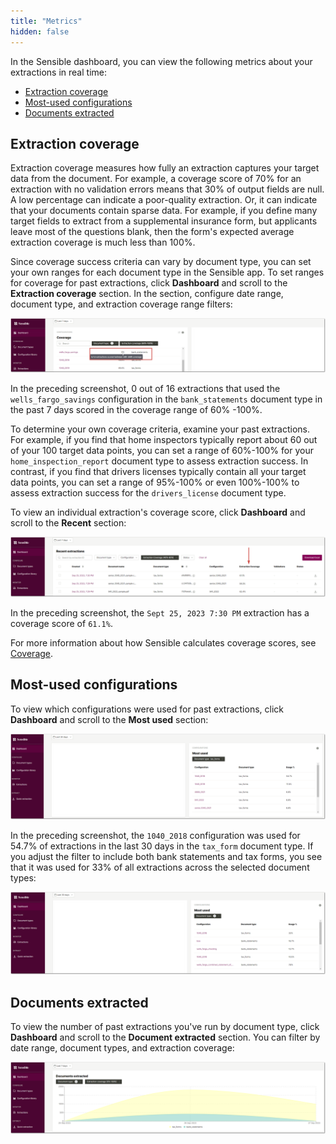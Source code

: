 ```yaml
---
title: "Metrics"
hidden: false
---
```


In the Sensible dashboard, you can view the following metrics about your extractions in real time:

- [Extraction coverage](doc:metrics#extraction-coverage)
- [Most-used configurations](doc:metrics#most-used-configurations)
- [Documents extracted](doc:metrics#documents-extracted)

Extraction coverage
---

Extraction coverage measures how fully an extraction captures your target data from the document. For example, a coverage score of 70% for an extraction with no validation errors means that 30% of output fields are null. A low percentage can indicate a poor-quality extraction. Or, it can indicate that your documents contain sparse data. For example, if you define many target fields to extract from a supplemental insurance form, but applicants leave most of the questions blank, then the form's expected average extraction coverage is much less than 100%.

Since coverage success criteria can vary by document type, you can set your own ranges for each document type in the Sensible app. To set ranges for coverage for past extractions, click **Dashboard** and scroll to the **Extraction coverage** section. In the section, configure date range, document type, and extraction coverage range filters:

![Click to enlarge](https://raw.githubusercontent.com/sensible-hq/sensible-docs/main/readme-sync/assets/v0/images/final/dashboard_coverage.png)

In the preceding screenshot, 0 out of 16 extractions that used the `wells_fargo_savings` configuration in the `bank_statements` document type in the past 7 days scored in the coverage range of 60% -100%.

To determine your own coverage criteria, examine your past extractions. For example, if you find that home inspectors typically report about 60 out of your 100 target data points, you can set a range of 60%-100% for your `home_inspection_report` document type to assess extraction success. In contrast, if you find that drivers licenses typically contain all your target data points, you can set a range of 95%-100% or even 100%-100% to assess extraction success for the `drivers_license` document type.

To view an individual extraction's coverage score, click **Dashboard** and scroll to the **Recent** section:

![Click to enlarge](https://raw.githubusercontent.com/sensible-hq/sensible-docs/main/readme-sync/assets/v0/images/final/dashboard_coverage_1.png)

In the preceding screenshot, the `Sept 25, 2023 7:30 PM` extraction has a coverage score of `61.1%`.

 For more information about how Sensible calculates coverage scores, see [Coverage](doc:coverage).

## Most-used configurations 

To view which configurations were used for past extractions, click **Dashboard** and scroll to the **Most used** section:

![Click to enlarge](https://raw.githubusercontent.com/sensible-hq/sensible-docs/main/readme-sync/assets/v0/images/final/dashboard_used_1.png)

In the preceding screenshot, the `1040_2018`  configuration was used for 54.7% of extractions in the last 30 days in the `tax_form` document type. If you adjust the filter to include both bank statements and tax forms, you see that it was used for 33% of all extractions across the selected document types:

![Click to enlarge](https://raw.githubusercontent.com/sensible-hq/sensible-docs/main/readme-sync/assets/v0/images/final/dashboard_used_2.png)


## Documents extracted
To view the number of past extractions you've run by document type, click **Dashboard** and scroll to the **Document extracted** section. You can filter by date range, document types, and extraction coverage:

![Click to enlarge](https://raw.githubusercontent.com/sensible-hq/sensible-docs/main/readme-sync/assets/v0/images/final/dashboard_count.png)











